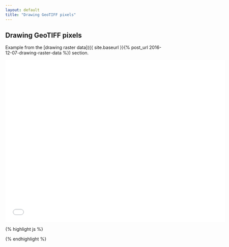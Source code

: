 ```yaml
---
layout: default
title: "Drawing GeoTIFF pixels"
---
```

Drawing GeoTIFF pixels
--------------------------
Example from the [drawing raster data]({{ site.baseurl }}{% post_url 2016-12-07-drawing-raster-data %}) section.

<iframe frameborder="no" border="0" scrolling="no" marginwidth="0" marginheight="0" width="690" height="510" src="{{ site.baseurl }}/code_samples/raster-interpolation.html"></iframe>

{% highlight js %}
<!DOCTYPE html>
<meta charset="utf-8">
<style>

</style>
<body>

<script src="https://d3js.org/d3.v4.min.js"></script>
<script src="geotiff.min.js"></script>
<script src="http://d3js.org/topojson.v1.min.js"></script>
<script>
var width = 680,
    height = 500;

var projection = d3.geoAzimuthalEqualArea()
    .rotate([-55.5, -24])
    .scale(1100);

var canvas = d3.select("body").append("canvas")
    .attr("width", width)
    .attr("height", height);

var context = canvas.node().getContext("2d");
d3.request("tz850.tiff")
  .responseType('arraybuffer')
  .get(function(error, tiffData){
d3.json("world-110m.json", function(error, topojsonData) {
  var countries = topojson.feature(topojsonData, topojsonData.objects.countries);
  var path = d3.geoPath()
      .projection(projection).context(context);

  context.beginPath();
  context.strokeStyle = "#777";
  context.fillStyle = "#aaa";
  path(countries);
  context.fill();
  context.stroke();

  var tiff = GeoTIFF.parse(tiffData.response);
  var image = tiff.getImage();
  var rasters = image.readRasters();
  var tiepoint = image.getTiePoints()[0];
  var pixelScale = image.getFileDirectory().ModelPixelScale;
  var geoTransform = [tiepoint.x, pixelScale[0], 0, tiepoint.y, 0, -1*pixelScale[1]];
  var invGeoTransform = [-geoTransform[0]/geoTransform[1], 1/geoTransform[1],0,-geoTransform[3]/geoTransform[5],0,1/geoTransform[5]];

  var tempData = new Array(image.getHeight());
  for (var j = 0; j<image.getHeight(); j++){
      tempData[j] = new Array(image.getWidth());
      for (var i = 0; i<image.getWidth(); i++){
          tempData[j][i] = rasters[1][i + j*image.getWidth()];
      }
  }


  //Creating the color scale https://github.com/santilland/plotty/blob/master/src/plotty.js
  var cs_def = {positions:[0, 0.25, 0.5, 0.75, 1], colors:["#0571b0", "#92c5de", "#f7f7f7", "#f4a582", "#ca0020"]};
  var scaleWidth = 256;
  var canvasColorScale = d3.select("body").append("canvas")
      .attr("width", scaleWidth)
      .attr("height", 1)
      ;//.style("display","none");
  var contextColorScale = canvasColorScale.node().getContext("2d");
  var gradient = contextColorScale.createLinearGradient(0, 0, scaleWidth, 1);

  for (var i = 0; i < cs_def.colors.length; ++i) {
    gradient.addColorStop(cs_def.positions[i], cs_def.colors[i]);
  }
  contextColorScale.fillStyle = gradient;
  contextColorScale.fillRect(0, 0, scaleWidth, 1);

  var csImageData = contextColorScale.getImageData(0, 0, scaleWidth-1, 1).data;

  //Drawing the image
  var canvasRaster = d3.select("body").append("canvas")
      .attr("width", width)
      .attr("height", height)
      .style("display","none");

  var contextRaster = canvasRaster.node().getContext("2d");

  var id = contextRaster.createImageData(width,height);
  var data = id.data;
  var pos = 0;
  for(var j = 0; j<height; j++){
    for(var i = 0; i<width; i++){
      var pointCoords = projection.invert([i,j]);
      var px = invGeoTransform[0] + pointCoords[0]* invGeoTransform[1];
      var py = invGeoTransform[3] + pointCoords[1] * invGeoTransform[5];

      if(Math.floor(px) >= 0 && Math.ceil(px) < image.getWidth() && Math.floor(py) >= 0 && Math.ceil(py) < image.getHeight()){
        //https://en.wikipedia.org/wiki/Bilinear_interpolation
        var value = tempData[Math.floor(py)][Math.floor(px)]*(Math.ceil(px)-px)*(Math.ceil(py)-py)+
        tempData[Math.floor(py)][Math.ceil(px)]*(px-Math.floor(px))*(Math.ceil(py)-py) +
        tempData[Math.ceil(py)][Math.floor(px)]*(Math.ceil(px)-px)*(py-Math.floor(py)) +
        tempData[Math.ceil(py)][Math.ceil(px)]*(px-Math.floor(px))*(py-Math.floor(py));

        var c = Math.round((scaleWidth-1) * ((value - 14)/24));
        var alpha = 200;
        if (c<0 || c > (scaleWidth-1)){
          alpha = 0;
        }
        data[pos]   = csImageData[c*4];;
        data[pos+1]   = csImageData[c*4+1];
        data[pos+2]   = csImageData[c*4+2];
        data[pos+3]   = alpha;
        pos = pos + 4
      }
    }
  }
  contextRaster.putImageData( id, 0, 0);
  context.drawImage(canvasRaster.node(), 0, 0);


});
});
</script>

</body>

{% endhighlight %}
